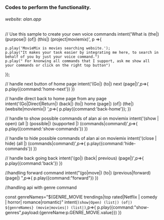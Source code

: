 ### Codes to perform the functionality.

###### website: alan.app

// Use this sample to create your own voice commands
intent('What is (the|) (purpose|) (of|) (this|) (project|moviemix)', p =>{

    p.play('MovieMix is movies searching website.');
    p.play("It makes your task easier by integrating me here, to search in behalf of you by just your voice command.")
    p.play(" For knonwing all commands that I support, ask me show all your commands or click on the right top button")

});

// handle next button of home page
intent('(Go|) (to|) next (page|)',p=>{
p.play({command:'home-next'})
})

// handle direct back to home page from any page
intent('(Go|Direct|Return|) (back|) (to|) home (page|) (of|) (the|) (website|moviemix|) ',p=>{
p.play({command:'back-home'});
})

// handle to show possible commands of alan ai on moviemix
intent('(show | open) (all |) (possible|) (supported |) (commands|command)',p=>{
p.play({command:'show-commands'})
})

// handle to hide possible commands of alan ai on moviemix
intent('(close | hide) (all |) (commands|command)',p=>{
p.play({command:'hide-commands'})
})

// handle back going back
intent('(go|) (back| previous) (page|)',p=>{
p.play({command:'back'})
})

//handling forward command
intent("(go|move|) (to|) (previous|forward) (page|) ",p=>{
p.play({command:"forward"})
})

//handling api with genre command

const genreNames="$(GENRE_MOVIE trendings|top rated|Netflix | comedy | horror| romance|romantic)"
intent(`(show|Open) (list|) (of|) ${genreNames} (movie|movies|) (list|)`,p=>{
p.play({command:"show-genres",payload:{genreName:p.GENRE_MOVIE.value}})
})

